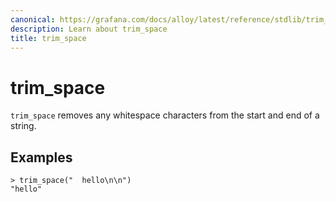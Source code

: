 ```yaml
---
canonical: https://grafana.com/docs/alloy/latest/reference/stdlib/trim_space/
description: Learn about trim_space
title: trim_space
---
```


# trim_space

`trim_space` removes any whitespace characters from the start and end of a string.

## Examples

```alloy
> trim_space("  hello\n\n")
"hello"
```
